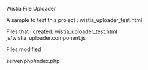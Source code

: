 Wistia File Uploader

A sample to test this project : wistia_uploader_test.html

Files that i created:
wistia_uploader_test.html
js/wistia_uploader.component.js

Files modified

server/php/index.php
